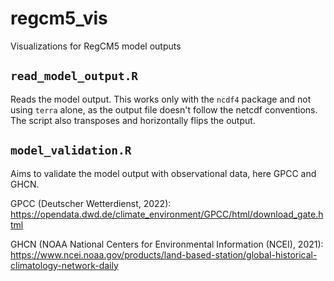 # regcm5_vis
Visualizations for RegCM5 model outputs

## `read_model_output.R`
Reads the model output. This works only with the `ncdf4` package and not using `terra` alone, as the output file doesn't follow the netcdf conventions. The script also transposes and horizontally flips the output.

## `model_validation.R`
Aims to validate the model output with observational data, here GPCC and GHCN.

GPCC (Deutscher Wetterdienst, 2022): https://opendata.dwd.de/climate_environment/GPCC/html/download_gate.html

GHCN (NOAA National Centers for Environmental Information (NCEI), 2021): https://www.ncei.noaa.gov/products/land-based-station/global-historical-climatology-network-daily


